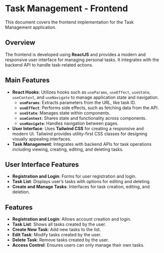 # Task Management - Frontend

This document covers the frontend implementation for the Task Management application.

## Overview

The frontend is developed using **ReactJS** and provides a modern and responsive user interface for managing personal tasks. It integrates with the backend API to handle task-related actions.

## Main Features

- **React Hooks**: Utilizes hooks such as `useParams`, `useEffect`, `useState`, `useContext`, and `useNavigate` to manage application state and navigation.
  - **`useParams`**: Extracts parameters from the URL, like task ID.
  - **`useEffect`**: Performs side effects, such as fetching data from the API.
  - **`useState`**: Manages state within components.
  - **`useContext`**: Shares state and functionality across components.
  - **`useNavigate`**: Handles navigation between pages.
- **User Interface**: Uses **Tailwind CSS** for creating a responsive and modern UI. Tailwind provides utility-first CSS classes for designing visually appealing interfaces.
- **Task Management**: Integrates with backend APIs for task operations including viewing, creating, editing, and deleting tasks.

## User Interface Features

- **Registration and Login**: Forms for user registration and login.
- **Task List**: Displays user’s tasks with options for editing and deleting.
- **Create and Manage Tasks**: Interfaces for task creation, editing, and deletion.

## Features

- **Registration and Login**: Allows account creation and login.
- **Task List**: Shows all tasks created by the user.
- **Create New Task**: Add new tasks to the list.
- **Edit Task**: Modify tasks created by the user.
- **Delete Task**: Remove tasks created by the user.
- **Access Control**: Ensures users can only manage their own tasks.
